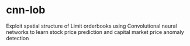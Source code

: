 # cnn-lob
Exploit spatial structure of Limit orderbooks using Convolutional neural networks to learn stock price prediction and capital market price anomaly detection
